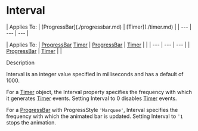 




<h1 class="heading"><span class="name">Interval</span></h1>
| Applies To: | [ProgressBar](./progressbar.md) | [Timer](./timer.md) |
| --- | --- | ---  |

| Applies To: | [ProgressBar](./progressbar.md) [Timer](./timer.md) | [ProgressBar](./progressbar.md) | [Timer](./timer.md) |  |
| --- | --- | ---  |
| [ProgressBar](./progressbar.md) | [Timer](./timer.md) |  |


Description


Interval is an integer value specified in milliseconds and has a default of 1000.


For  a [Timer](./timer.md) object, the Interval property specifies the frequency  with which it generates [Timer](./timer.md) events. Setting Interval to 0 disables [Timer](./timer.md) events.


For a [ProgressBar](./progressbar.md) with ProgressStyle `'Marquee'`, Interval specifies the frequency with which the animated bar is updated. Setting Interval to `¯1` stops the animation.



